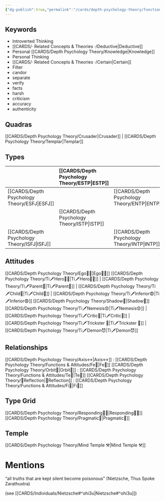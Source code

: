 ```yaml
---
{"dg-publish":true,"permalink":"/cards/depth-psychology-theory/functions-and-attitudes/ti/","created":"2022-12-27T19:31:40.985+01:00","updated":"2023-04-24T21:07:29.781+02:00"}
---
```


## Keywords
- Introverted Thinking
- [[CARDS/· Related Concepts & Theories ·/Deductive\|Deductive]]
- Personal [[CARDS/Depth Psychology Theory/Knowledge\|Knowledge]]
- Personal Thinking
- [[CARDS/· Related Concepts & Theories ·/Certain\|Certain]]
- Filter
- candor
- separate
- verify
- facts
- harsh
- criticism
- accuracy
- authenticity

## Quadras
[[CARDS/Depth Psychology Theory/Crusader\|Crusader]] | [[CARDS/Depth Psychology Theory/Templar\|Templar]] 

## Types 

| |  [[CARDS/Depth Psychology Theory/ESTP\|ESTP]]  |  | [[CARDS/Depth Psychology Theory/ENFJ\|ENFJ]]&nbsp; |
|:---------------|:-----------|:---------------|:---------------|
| [[CARDS/Depth Psychology Theory/ESFJ\|ESFJ]]       | | [[CARDS/Depth Psychology Theory/ENTP\|ENTP]]&nbsp; | |
| |  [[CARDS/Depth Psychology Theory/ISTP\|ISTP]]  |  | [[CARDS/Depth Psychology Theory/INFJ\|INFJ]]       |
| [[CARDS/Depth Psychology Theory/ISFJ\|ISFJ]]&nbsp; | |  [[CARDS/Depth Psychology Theory/INTP\|INTP]]      |  |  

## Attitudes
[[CARDS/Depth Psychology Theory/Ego🙋‍♂️\|Ego🙋‍♂️]]
[[CARDS/Depth Psychology Theory/Ti🗡️Hero🦸‍♂️\|Ti🗡️Hero🦸‍♂️]] | [[CARDS/Depth Psychology Theory/Ti🗡️Parent🤨\|Ti🗡️Parent🤨]] | [[CARDS/Depth Psychology Theory/Ti🗡️Child👼\|Ti🗡️Child👼]] | [[CARDS/Depth Psychology Theory/Ti🗡️Inferior😨\|Ti🗡️Inferior😨]]
[[CARDS/Depth Psychology Theory/Shadow👤\|Shadow👤]] 
[[CARDS/Depth Psychology Theory/Ti🗡️Nemesis😟\|Ti🗡️Nemesis😟]] | [[CARDS/Depth Psychology Theory/Ti🗡️Critic🤔\|Ti🗡️Critic🤔]] | [[CARDS/Depth Psychology Theory/Ti🗡️Trickster 🤡\|Ti🗡️Trickster 🤡]] | [[CARDS/Depth Psychology Theory/Ti🗡️Demon😈\|Ti🗡️Demon😈]]

## Relationships 
[[CARDS/Depth Psychology Theory/Axis↔️\|Axis↔️]] :  [[CARDS/Depth Psychology Theory/Functions & Attitudes/Fe💉\|Fe💉]] 
[[CARDS/Depth Psychology Theory/Orbit💫\|Orbit💫]] : [[CARDS/Depth Psychology Theory/Functions & Attitudes/Te🏹\|Te🏹]]
[[CARDS/Depth Psychology Theory/🔀Reflection\|🔀Reflection]]  :  [[CARDS/Depth Psychology Theory/Functions & Attitudes/Fi🧭\|Fi🧭]]

## Type Grid 
[[CARDS/Depth Psychology Theory/Responding🧘‍♂️\|Responding🧘‍♂️]]
[[CARDS/Depth Psychology Theory/Pragmatic🦊\|Pragmatic🦊]]

## Temple 
[[CARDS/Depth Psychology Theory/Mind Temple ⚒️\|Mind Temple ⚒️]]

# Mentions 

<div class="transclusion internal-embed is-loaded"><div class="markdown-embed">



“all truths that are kept silent become poisonous” (Nietzsche, Thus Spoke Zarathustra) 

</div></div>

(see [[CARDS/Individuals/Nietzsche#^ohi3u\|Nietzsche#^ohi3u]])
